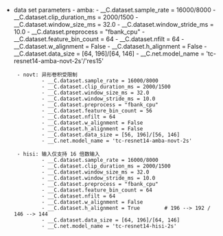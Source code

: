  - data set parameters
        - amba:
                - __C.dataset.sample_rate = 16000/8000
                - __C.dataset.clip_duration_ms = 2000/1500
                - __C.dataset.window_size_ms = 32.0
                - __C.dataset.window_stride_ms = 10.0
                - __C.dataset.preprocess = "fbank_cpu"
                - __C.dataset.feature_bin_count = 64
                - __C.dataset.nfilt = 64
                - __C.dataset.w_alignment = False
                - __C.dataset.h_alignment = False
                - __C.dataset.data_size = [64, 196]/[64, 146]
                - __C.net.model_name = 'tc-resnet14-amba-novt-2s'/'res15'

        - novt: 异形卷积受限制
                - __C.dataset.sample_rate = 16000/8000
                - __C.dataset.clip_duration_ms = 2000/1500
                - __C.dataset.window_size_ms = 32.0
                - __C.dataset.window_stride_ms = 10.0
                - __C.dataset.preprocess = "fbank_cpu"
                - __C.dataset.feature_bin_count = 56
                - __C.dataset.nfilt = 64
                - __C.dataset.w_alignment = False
                - __C.dataset.h_alignment = False
                - __C.dataset.data_size = [56, 196]/[56, 146]
                - __C.net.model_name = 'tc-resnet14-amba-novt-2s'

        - hisi: 输入仅支持 16 倍数输入
                - __C.dataset.sample_rate = 16000/8000
                - __C.dataset.clip_duration_ms = 2000/1500
                - __C.dataset.window_size_ms = 32.0
                - __C.dataset.window_stride_ms = 10.0
                - __C.dataset.preprocess = "fbank_cpu"
                - __C.dataset.feature_bin_count = 64
                - __C.dataset.nfilt = 64
                - __C.dataset.w_alignment = False
                - __C.dataset.h_alignment = True        # 196 --> 192 / 146 --> 144
                - __C.dataset.data_size = [64, 196]/[64, 146]
                - __C.net.model_name = 'tc-resnet14-hisi-2s'